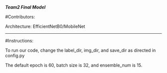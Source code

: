***Team2 Final Model***

#Contributors: 

Architecture: EfficientNetB0/MobileNet 

---

#Instructions:

To run our code, change the label_dir, img_dir, and save_dir as directed in config.py

The default epoch is 60, batch size is 32, and ensemble_num is 15.



